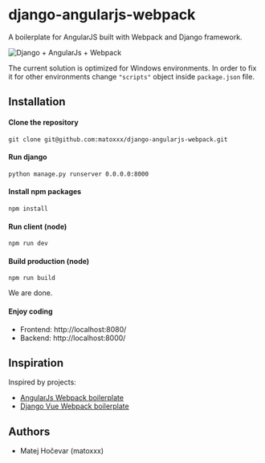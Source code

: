 # django-angularjs-webpack
A boilerplate for AngularJS built with Webpack and Django framework.

![Django + AngularJs + Webpack](https://raw.githubusercontent.com/matoxxx/django-angularjs-webpack/cdf9c68f/frontend/static/assets/logo.png)

The current solution is optimized for Windows environments. In order to fix it for other environments change `"scripts"` object inside `package.json` file.

## Installation
#### Clone the repository
```git clone git@github.com:matoxxx/django-angularjs-webpack.git```

#### Run django
```python manage.py runserver 0.0.0.0:8000```

#### Install npm packages
```npm install```

#### Run client (node)
```npm run dev```

#### Build production (node)
```npm run build```


We are done.

#### Enjoy coding
  * Frontend: http://localhost:8080/
  * Backend: http://localhost:8000/


## Inspiration
Inspired by projects:

  * [AngularJs Webpack boilerplate](https://github.com/preboot/angularjs-webpack)
  * [Django Vue Webpack boilerplate](https://github.com/longtranista/django-vue-webpack)

## Authors
  * Matej Hočevar (matoxxx)

